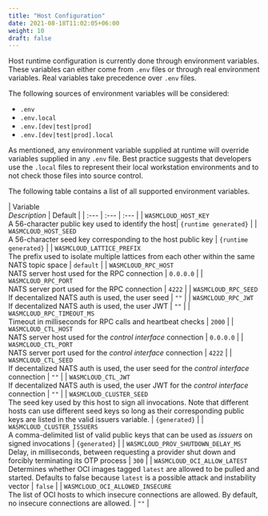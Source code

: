 ```yaml
---
title: "Host Configuration"
date: 2021-08-18T11:02:05+06:00
weight: 10
draft: false
---
```


Host runtime configuration is currently done through environment variables. These variables can either come from `.env` files or through real environment variables. Real variables take precedence over `.env` files. 

The following sources of environment variables will be considered:

* `.env`
* `.env.local`
* `.env.[dev|test|prod]`
* `.env.[dev|test|prod].local`

As mentioned, any environment variable supplied at runtime will override variables supplied in any `.env` file. Best practice suggests that developers use the `.local` files to represent their local workstation environments and to not check those files into source control.

The following table contains a list of all supported environment variables.

| Variable<br/>_Description_ | Default |
| :--- | :--- | :--- |
| `WASMCLOUD_HOST_KEY`<br/>A 56-character public key used to identify the host| `{runtime generated}` |
| `WASMCLOUD_HOST_SEED`<br/> A 56-character seed key corresponding to the host public key | `{runtime generated}` |
| `WASMCLOUD_LATTICE_PREFIX`<br/>The prefix used to isolate multiple lattices from each other within the same NATS topic space | `default` |
| `WASMCLOUD_RPC_HOST`<br/>NATS server host used for the RPC connection | `0.0.0.0` |
| `WASMCLOUD_RPC_PORT`<br/>NATS server port used for the RPC connection | `4222` |
| `WASMCLOUD_RPC_SEED`<br/>If decentalized NATS auth is used, the user seed | `""` | 
| `WASMCLOUD_RPC_JWT`<br/>If decentalized NATS auth is used, the user JWT | `""` | 
| `WASMCLOUD_RPC_TIMEOUT_MS`<br/>Timeout in milliseconds for RPC calls and heartbeat checks | `2000` |
| `WASMCLOUD_CTL_HOST`<br/>NATS server host used for the _control interface_ connection | `0.0.0.0` |
| `WASMCLOUD_CTL_PORT`<br/>NATS server port used for the _control interface_ connection | `4222` | 
| `WASMCLOUD_CTL_SEED`<br/>If decentalized NATS auth is used, the user seed for the _control interface_ connection | `""` |
| `WASMCLOUD_CTL_JWT`<br/>If decentalized NATS auth is used, the user JWT for the _control interface_ connection | `""` | 
| `WASMCLOUD_CLUSTER_SEED`<br/>The seed key used by this host to sign all invocations. Note that different hosts can use different seed keys so long as their corresponding public keys are listed in the valid issuers variable. | `{generated}` |
| `WASMCLOUD_CLUSTER_ISSUERS`<br/>A comma-delimited list of valid public keys that can be used as _issuers_ on signed invocations | `{generated}` | 
| `WASMCLOUD_PROV_SHUTDOWN_DELAY_MS`<br/>Delay, in milliseconds, between requesting a provider shut down and forcibly terminating its OTP process | `300` |
| `WASMCLOUD_OCI_ALLOW_LATEST`<br/>Determines whether OCI images tagged `latest` are allowed to be pulled and started. Defaults to false because `latest` is a possible attack and instability vector | `false` |
| `WASMCLOUD_OCI_ALLOWED_INSECURE`<br/>The list of OCI hosts to which insecure connections are allowed. By default, no insecure connections are allowed. | `""` |


